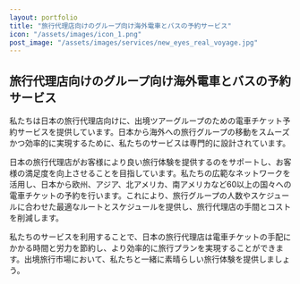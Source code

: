 ```yaml
---
layout: portfolio
title: "旅行代理店向けのグループ向け海外電車とバスの予約サービス"
icon: "/assets/images/icon_1.png"
post_image: "/assets/images/services/new_eyes_real_voyage.jpg"
---
```


<h2>旅行代理店向けのグループ向け海外電車とバスの予約サービス</h2>

私たちは日本の旅行代理店向けに、出境ツアーグループのための電車チケット予約サービスを提供しています。日本から海外への旅行グループの移動をスムーズかつ効率的に実現するために、私たちのサービスは専門的に設計されています。

日本の旅行代理店がお客様により良い旅行体験を提供するのをサポートし、お客様の満足度を向上させることを目指しています。私たちの広範なネットワークを活用し、日本から欧州、アジア、北アメリカ、南アメリカなど60以上の国々への電車チケットの予約を行います。これにより、旅行グループの人数やスケジュールに合わせた最適なルートとスケジュールを提供し、旅行代理店の手間とコストを削減します。

私たちのサービスを利用することで、日本の旅行代理店は電車チケットの手配にかかる時間と労力を節約し、より効率的に旅行プランを実現することができます。出境旅行市場において、私たちと一緒に素晴らしい旅行体験を提供しましょう。
